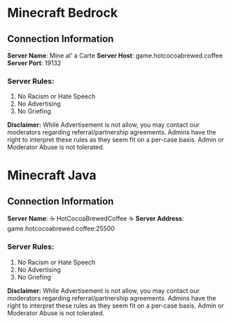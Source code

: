 # Minecraft Bedrock

## __**Connection Information**__
**Server Name**: Mine al' a Carte
**Server Host**: game.hotcocoabrewed.coffee
**Server Port**: 19132

### __Server Rules:__

1. No Racism or Hate Speech
2. No Advertising
3. No Griefing

__Disclaimer:__
While Advertisement is not allow, you may contact our moderators regarding referral/partnership agreements.
Admins have the right to interpret these rules as they seem fit on a per-case basis.
Admin or Moderator Abuse is not tolerated.

# Minecraft Java

## __**Connection Information**__
**Server Name**: :coffee: HotCocoaBrewedCoffee :coffee:
**Server Address**: game.hotcocoabrewed.coffee:25500

### __Server Rules:__
1. No Racism or Hate Speech
2. No Advertising
3. No Griefing

__Disclaimer:__
While Advertisement is not allow, you may contact our moderators regarding referral/partnership agreements.
Admins have the right to interpret these rules as they seem fit on a per-case basis.
Admin or Moderator Abuse is not tolerated.
